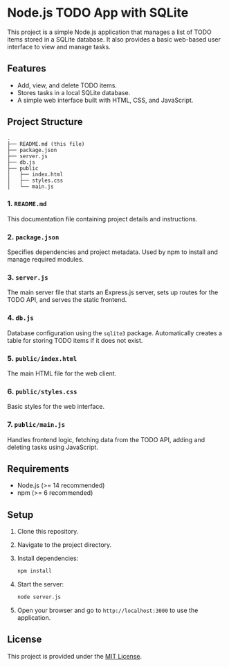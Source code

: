 # Node.js TODO App with SQLite

This project is a simple Node.js application that manages a list of TODO items stored in a SQLite database. It also provides a basic web-based user interface to view and manage tasks.

## Features
- Add, view, and delete TODO items.
- Stores tasks in a local SQLite database.
- A simple web interface built with HTML, CSS, and JavaScript.

## Project Structure

```
.
├── README.md (this file)
├── package.json
├── server.js
├── db.js
├── public
│   ├── index.html
│   ├── styles.css
│   └── main.js
```

### 1. `README.md`
This documentation file containing project details and instructions.

### 2. `package.json`
Specifies dependencies and project metadata. Used by npm to install and manage required modules.

### 3. `server.js`
The main server file that starts an Express.js server, sets up routes for the TODO API, and serves the static frontend.

### 4. `db.js`
Database configuration using the `sqlite3` package. Automatically creates a table for storing TODO items if it does not exist.

### 5. `public/index.html`
The main HTML file for the web client.

### 6. `public/styles.css`
Basic styles for the web interface.

### 7. `public/main.js`
Handles frontend logic, fetching data from the TODO API, adding and deleting tasks using JavaScript.

## Requirements
- Node.js (>= 14 recommended)
- npm (>= 6 recommended)

## Setup
1. Clone this repository.
2. Navigate to the project directory.
3. Install dependencies:
   ```bash
   npm install
   ```

4. Start the server:
   ```bash
   node server.js
   ```

5. Open your browser and go to `http://localhost:3000` to use the application.

## License
This project is provided under the [MIT License](https://opensource.org/licenses/MIT).
